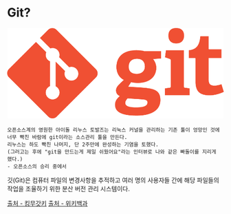 # Git?
![Git](../img/global/1.png)  
```
오픈소스계의 영원한 아이돌 리누스 토발즈는 리눅스 커널을 관리하는 기존 툴이 엉망인 것에 너무 빡친 바람에 git이라는 소스관리 툴을 만든다.
리누스는 하도 빡친 나머지, 단 2주만에 완성하는 기염을 토했다.
(그러고는 후에 "git을 만드는게 제일 쉬웠어요"라는 인터뷰로 나와 같은 빠돌이를 지리게 했다.)
- 오픈소스의 승리 중에서
```
  
깃(Git)은 컴퓨터 파일의 변경사항을 추적하고 여러 명의 사용자들 간에 해당 파일들의 작업을 조율하기 위한 분산 버전 관리 시스템이다.  
  
[출처 - 킹무갓키](https://namu.wiki/w/Git)
[출처 - 위키백과](https://ko.wikipedia.org/wiki/%EA%B9%83_(%EC%86%8C%ED%94%84%ED%8A%B8%EC%9B%A8%EC%96%B4))